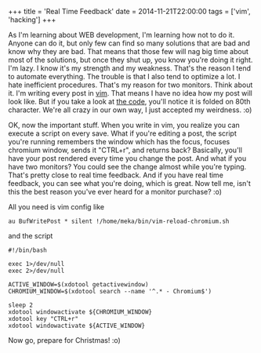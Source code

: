 +++
title = 'Real Time Feedback'
date = 2014-11-21T22:00:00
tags = ['vim', 'hacking']
+++


As I'm learning about WEB development, I'm learning how not to do it. Anyone can
do it, but only few can find so many solutions that are bad and know why they
are bad. That means that those few will nag big time about most of the solutions,
but once they shut up, you know you're doing it right. I'm lazy. I know it's my
strength and my weakness. That's the reason I tend to automate everything. The
trouble is that I also tend to optimize a lot. I hate inefficient procedures.
That's my reason for two monitors. Think about it. I'm writing every post in
[vim](http://www.vim.org/). That means I have no idea how my post will look like.
But if you take a look at
[the code](https://github.com/mekanix/meka.rs/tree/master/_posts), you'll notice
it is folded on 80th character. We're all crazy in our own way, I just accepted
my weirdness. :o)

OK, now the important stuff. When you write in vim, you realize you can execute
a script on every save. What if you're editing a post, the script you're
running remembers the window which has the focus, focuses chromium window, sends
it "CTRL+r", and returns back? Basically, you'll have your post rendered every
time you change the post. And what if you have two monitors? You could see the
change almost while you're typing. That's pretty close to real time feedback.
And if you have real time feedback, you can see what you're doing, which is
great. Now tell me, isn't this the best reason you've ever heard for a monitor
purchase? :o)

All you need is vim config like

    au BufWritePost * silent !/home/meka/bin/vim-reload-chromium.sh

and the script

    #!/bin/bash

    exec 1>/dev/null
    exec 2>/dev/null

    ACTIVE_WINDOW=$(xdotool getactivewindow)
    CHROMIUM_WINDOW=$(xdotool search --name '^.* - Chromium$')

    sleep 2
    xdotool windowactivate ${CHROMIUM_WINDOW}
    xdotool key "CTRL+r"
    xdotool windowactivate ${ACTIVE_WINDOW}

Now go, prepare for Christmas! :o)
